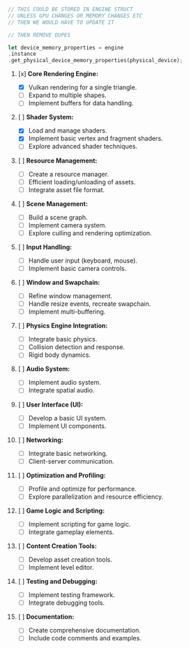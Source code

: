 ```rs
// THIS COULD BE STORED IN ENGINE STRUCT
// UNLESS GPU CHANGES OR MEMORY CHANGES ETC
// THEN WE WOULD HAVE TO UPDATE IT

// THEN REMOVE DUPES

let device_memory_properties = engine
.instance
.get_physical_device_memory_properties(physical_device);
```

1. [x] **Core Rendering Engine:**

   - [x] Vulkan rendering for a single triangle.
   - [ ] Expand to multiple shapes.
   - [ ] Implement buffers for data handling.

2. [ ] **Shader System:**

   - [x] Load and manage shaders.
   - [x] Implement basic vertex and fragment shaders.
   - [ ] Explore advanced shader techniques.

3. [ ] **Resource Management:**

   - [ ] Create a resource manager.
   - [ ] Efficient loading/unloading of assets.
   - [ ] Integrate asset file format.

4. [ ] **Scene Management:**

   - [ ] Build a scene graph.
   - [ ] Implement camera system.
   - [ ] Explore culling and rendering optimization.

5. [ ] **Input Handling:**

   - [ ] Handle user input (keyboard, mouse).
   - [ ] Implement basic camera controls.

6. [ ] **Window and Swapchain:**

   - [ ] Refine window management.
   - [ ] Handle resize events, recreate swapchain.
   - [ ] Implement multi-buffering.

7. [ ] **Physics Engine Integration:**

   - [ ] Integrate basic physics.
   - [ ] Collision detection and response.
   - [ ] Rigid body dynamics.

8. [ ] **Audio System:**

   - [ ] Implement audio system.
   - [ ] Integrate spatial audio.

9. [ ] **User Interface (UI):**

   - [ ] Develop a basic UI system.
   - [ ] Implement UI components.

10. [ ] **Networking:**

    - [ ] Integrate basic networking.
    - [ ] Client-server communication.

11. [ ] **Optimization and Profiling:**

    - [ ] Profile and optimize for performance.
    - [ ] Explore parallelization and resource efficiency.

12. [ ] **Game Logic and Scripting:**

    - [ ] Implement scripting for game logic.
    - [ ] Integrate gameplay elements.

13. [ ] **Content Creation Tools:**

    - [ ] Develop asset creation tools.
    - [ ] Implement level editor.

14. [ ] **Testing and Debugging:**

    - [ ] Implement testing framework.
    - [ ] Integrate debugging tools.

15. [ ] **Documentation:**
    - [ ] Create comprehensive documentation.
    - [ ] Include code comments and examples.

